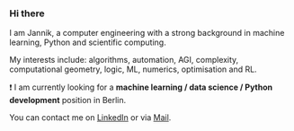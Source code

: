 ### Hi there

I am Jannik, a computer engineering with a strong background in machine learning, Python and scientific computing.

My interests include: algorithms, automation, AGI, complexity, computational geometry, logic, ML, numerics, optimisation and RL.

:exclamation: I am currently looking for a **machine learning / data science / Python development** position in Berlin. 

You can contact me on [LinkedIn](https://www.linkedin.com/in/jannik-michelfeit-546b7a181/) or via [Mail](mailto:github@michelfe.it).
 
